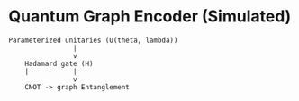 # Quantum Graph Encoder (Simulated)

    Parameterized unitaries (U(theta, lambda))
                    |
                    v
        Hadamard gate (H)
        |           |
                    v
        CNOT -> graph Entanglement